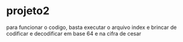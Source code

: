 # projeto2
para funcionar o codigo, basta executar o arquivo index e brincar de codificar e decodificar em base 64 e na cifra de cesar
